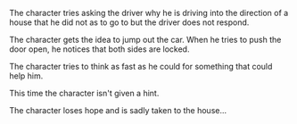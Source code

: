 

The character tries asking the driver why he is driving into the direction of a house that he did not as to go to but the driver does not respond.

The character gets the idea to jump out the car. When he tries to push the door open, he notices that both sides are locked.

The character tries to think as fast as he could for something that could help him.

This time the character isn't given a hint.

The character loses hope and is sadly taken to the house...



